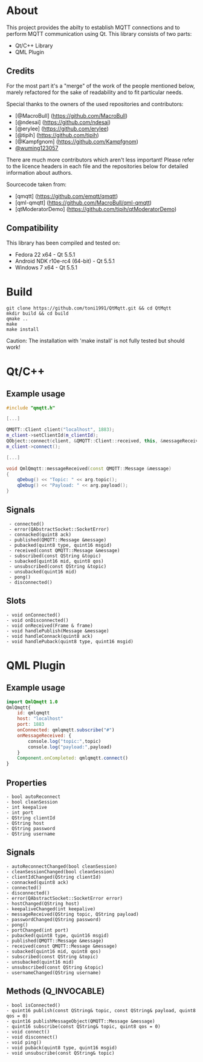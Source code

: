 # About
This project provides the abilty to establish MQTT connections and to perform MQTT communication using Qt.
This library consists of two parts:

 - Qt/C++ Library
 - QML Plugin

## Credits
For the most part it's a "merge" of the work of the people mentioned below, marely refactored for the sake of readability and to fit particular needs.

Special thanks to the owners of the used repositories and contributors:

 - [@MacroBull] (https://github.com/MacroBull)
 - [@ndesai] (https://github.com/ndesai)
 - [@erylee] (https://github.com/erylee)
 - [@tipih] (https://github.com/tipih)
 - [@Kampfgnom] (https://github.com/Kampfgnom)
 - [@wuming123057](https://github.com/wuming123057)

There are much more contributors which aren't less important! Please refer to the licence headers in each file and the repositories below for detailed information about authors.

Sourcecode taken from:
 - [qmqtt] (https://github.com/emqtt/qmqtt)
 - [qml-qmqtt] (https://github.com/MacroBull/qml-qmqtt)
 - [qtModeratorDemo] (https://github.com/tipih/qtModeratorDemo)

## Compatibility
This library has been compiled and tested on:

 - Fedora 22 x64 - Qt 5.5.1
 - Android NDK r10e-rc4 (64-bit) - Qt 5.5.1
 - Windows 7 x64 - Qt 5.5.1

# Build
    git clone https://github.com/toni1991/QtMqtt.git && cd QtMqtt
    mkdir build && cd build
    qmake ..
    make
    make install

Caution: The installation with 'make install' is not fully tested but should work!

<!---
Under windows it's neccessary to copy the compiled files listed below to the directory ".../Qt/...qml/QmlQmqtt".
 - libQmlQmqtt.a
 - libQmlQmqttd.a
 - qmldir
 - QmlQmqtt.dll
 - QmlQmqttd.dll
-->

# Qt/C++

## Example usage

```C++
#include "qmqtt.h"

[...]

QMQTT::Client client("localhost", 1883);
m_client->setClientId(m_clientId);
QObject::connect(client, &QMQTT::Client::received, this, &messageReceived);
m_client->connect();

[...]

void QmlQmqtt::messageReceived(const QMQTT::Message &message)
{
    qDebug() << "Topic: " << arg.topic();
    qDebug() << "Payload: " << arg.payload();
}
```


## Signals
     - connected()
     - error(QAbstractSocket::SocketError)
     - connacked(quint8 ack)
     - published(QMQTT::Message &message)
     - pubacked(quint8 type, quint16 msgid)
     - received(const QMQTT::Message &message)
     - subscribed(const QString &topic)
     - subacked(quint16 mid, quint8 qos)
     - unsubscribed(const QString &topic)
     - unsubacked(quint16 mid)
     - pong()
     - disconnected()

## Slots
    - void onConnected()
    - void onDisconnected()
    - void onReceived(Frame & frame)
    - void handlePublish(Message &message)
    - void handleConnack(quint8 ack)
    - void handlePuback(quint8 type, quint16 msgid)

# QML Plugin
## Example usage

```QML
import QmlQmqtt 1.0
QmlQmqtt{
    id: qmlqmqtt
    host: "localhost"
    port: 1883
    onConnected: qmlqmqtt.subscribe("#")
    onMessageReceived: {
        console.log("topic:",topic)
        console.log("payload:",payload)
    }
    Component.onCompleted: qmlqmqtt.connect()
}
```

## Properties
    - bool autoReconnect
    - bool cleanSession
    - int keepalive
    - int port
    - QString clientId
    - QString host
    - QString password
    - QString username

## Signals
    - autoReconnectChanged(bool cleanSession)
    - cleanSessionChanged(bool cleanSession)
    - clientIdChanged(QString clientId)
    - connacked(quint8 ack)
    - connected()
    - disconnected()
    - error(QAbstractSocket::SocketError error)
    - hostChanged(QString host)
    - keepaliveChanged(int keepalive)
    - messageReceived(QString topic, QString payload)
    - passwordChanged(QString password)
    - pong()
    - portChanged(int port)
    - pubacked(quint8 type, quint16 msgid)
    - published(QMQTT::Message &message)
    - received(const QMQTT::Message &message)
    - subacked(quint16 mid, quint8 qos)
    - subscribed(const QString &topic)
    - unsubacked(quint16 mid)
    - unsubscribed(const QString &topic)
    - usernameChanged(QString username)

## Methods (Q_INVOCABLE)
    - bool isConnected()
    - quint16 publish(const QString& topic, const QString& payload, quint8 qos = 0)
    - quint16 publishMessageObject(QMQTT::Message &message)
    - quint16 subscribe(const QString& topic, quint8 qos = 0)
    - void connect()
    - void disconnect()
    - void ping()
    - void puback(quint8 type, quint16 msgid)
    - void unsubscribe(const QString& topic)
